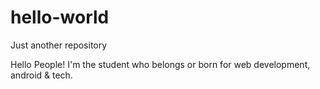 # hello-world
Just another repository

Hello People!
               I'm the student who belongs or born for web development, android & tech.
